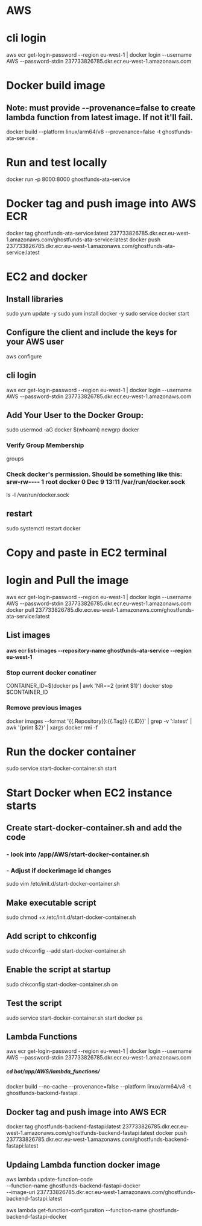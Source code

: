 # AWS
# cli login
aws ecr get-login-password --region eu-west-1 | docker login --username AWS --password-stdin 237733826785.dkr.ecr.eu-west-1.amazonaws.com
# Docker build image
## Note: must provide --provenance=false to create lambda function from latest image. If not it'll fail.
docker build --platform linux/arm64/v8 --provenance=false -t ghostfunds-ata-service .
# Run and test locally
docker run -p 8000:8000 ghostfunds-ata-service
# Docker tag and push image into AWS ECR
docker tag ghostfunds-ata-service:latest 237733826785.dkr.ecr.eu-west-1.amazonaws.com/ghostfunds-ata-service:latest
docker push 237733826785.dkr.ecr.eu-west-1.amazonaws.com/ghostfunds-ata-service:latest

# EC2 and docker
## Install libraries
sudo yum update -y
sudo yum install docker -y
sudo service docker start

## Configure the client and include the keys for your AWS user
aws configure

## cli login
aws ecr get-login-password --region eu-west-1 | docker login --username AWS --password-stdin 237733826785.dkr.ecr.eu-west-1.amazonaws.com
## Add Your User to the Docker Group:
sudo usermod -aG docker $(whoami)
newgrp docker
### Verify Group Membership
groups
### Check docker's permission. Should be something like this: srw-rw---- 1 root docker 0 Dec  9 13:11 /var/run/docker.sock
ls -l /var/run/docker.sock
## restart 
sudo systemctl restart docker

# #####################################################
# Copy and paste in EC2 terminal
# login and Pull the image ###########################
aws ecr get-login-password --region eu-west-1 | docker login --username AWS --password-stdin 237733826785.dkr.ecr.eu-west-1.amazonaws.com
docker pull 237733826785.dkr.ecr.eu-west-1.amazonaws.com/ghostfunds-ata-service:latest
## List images
#### aws ecr list-images --repository-name ghostfunds-ata-service --region eu-west-1
### Stop current docker conatiner
CONTAINER_ID=$(docker ps | awk 'NR==2 {print $1}')
docker stop $CONTAINER_ID
### Remove previous images
docker images --format '{{.Repository}}:{{.Tag}} {{.ID}}' | grep -v ':latest' | awk '{print $2}' | xargs docker rmi -f
# Run the docker container
sudo service start-docker-container.sh start
### ##################################################

# Start Docker when EC2 instance starts
## Create start-docker-container.sh and add the code 
### - look into /app/AWS/start-docker-container.sh
### - Adjust if dockerimage id changes
sudo vim /etc/init.d/start-docker-container.sh

## Make executable script
sudo chmod +x /etc/init.d/start-docker-container.sh
## Add script to chkconfig
sudo chkconfig --add start-docker-container.sh
## Enable the script at startup
sudo chkconfig start-docker-container.sh on
## Test the script
sudo service start-docker-container.sh start
docker ps

## ################
## Lambda Functions
aws ecr get-login-password --region eu-west-1 | docker login --username AWS --password-stdin 237733826785.dkr.ecr.eu-west-1.amazonaws.com
##### cd bot/app/AWS/lambda_functions/
docker build --no-cache --provenance=false --platform linux/arm64/v8 -t ghostfunds-backend-fastapi .
## Docker tag and push image into AWS ECR
docker tag ghostfunds-backend-fastapi:latest 237733826785.dkr.ecr.eu-west-1.amazonaws.com/ghostfunds-backend-fastapi:latest
docker push 237733826785.dkr.ecr.eu-west-1.amazonaws.com/ghostfunds-backend-fastapi:latest
## Updaing Lambda function docker image
aws lambda update-function-code \
  --function-name ghostfunds-backend-fastapi-docker \
  --image-uri 237733826785.dkr.ecr.eu-west-1.amazonaws.com/ghostfunds-backend-fastapi:latest

aws lambda get-function-configuration --function-name ghostfunds-backend-fastapi-docker